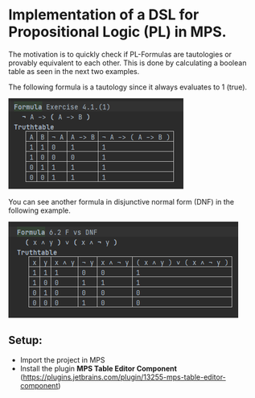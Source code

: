 # Implementation of a DSL for Propositional Logic (PL) in MPS.
The motivation is to quickly check if PL-Formulas are tautologies or provably equivalent to each other.
This is done by calculating a boolean table as seen in the next two examples.

The following formula is a tautology since it always evaluates to 1 (true).

![PL in MPS sample1](https://raw.githubusercontent.com/timKraeuter/PCS955-DAT355/main/MPS%20-%20Projects/PropositionalLogic/pl_sample_1.png "Example 1")

You can see another formula in disjunctive normal form (DNF) in the following example.

![PL in MPS sample1](https://raw.githubusercontent.com/timKraeuter/PCS955-DAT355/main/MPS%20-%20Projects/PropositionalLogic/pl_sample_2.png "Example 2")

## Setup:
- Import the project in MPS
- Install the plugin **MPS Table Editor Component** (https://plugins.jetbrains.com/plugin/13255-mps-table-editor-component)

